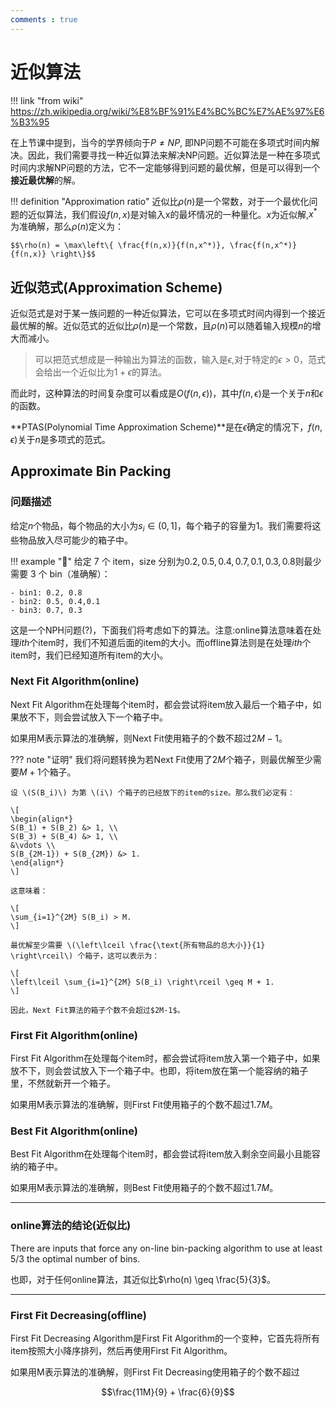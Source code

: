 ```yaml
---
comments : true
---
```


<link rel="stylesheet" type="text/css" href="../../../css/styles.css">

# 近似算法

!!! link "from wiki"
    https://zh.wikipedia.org/wiki/%E8%BF%91%E4%BC%BC%E7%AE%97%E6%B3%95

在上节课中提到，当今的学界倾向于$P \neq NP$, 即NP问题不可能在多项式时间内解决。因此，我们需要寻找一种近似算法来解决NP问题。近似算法是一种在多项式时间内求解NP问题的方法，它不一定能够得到问题的最优解，但是可以得到一个**接近最优解**的解。

!!! definition "Approximation ratio"
    近似比$\rho(n)$是一个常数，对于一个最优化问题的近似算法，我们假设$f(n,x)$是对输入x的最坏情况的一种量化。$x$为近似解,$x^*$为准确解，那么$\rho(n)$定义为：

    $$\rho(n) = \max\left\{ \frac{f(n,x)}{f(n,x^*)}, \frac{f(n,x^*)}{f(n,x)} \right\}$$

## 近似范式(Approximation Scheme)

近似范式是对于某一族问题的一种近似算法，它可以在多项式时间内得到一个接近最优解的解。近似范式的近似比$\rho(n)$是一个常数，且$\rho(n)$可以随着输入规模$n$的增大而减小。

> 可以把范式想成是一种输出为算法的函数，输入是$\epsilon$,对于特定的$\epsilon > 0$，范式会给出一个近似比为$1+\epsilon$的算法。

而此时，这种算法的时间复杂度可以看成是$O(f(n,\epsilon))$，其中$f(n,\epsilon)$是一个关于$n$和$\epsilon$的函数。

**PTAS(Polynomial Time Approximation Scheme)**是在$\epsilon$确定的情况下，$f(n,\epsilon)$关于$n$是多项式的范式。

## Approximate Bin Packing

### 问题描述

给定$n$个物品，每个物品的大小为$s_i \in (0,1]$，每个箱子的容量为1。我们需要将这些物品放入尽可能少的箱子中。


!!! example "🌰"
    给定 7 个 item，size 分别为$0.2,0.5,0.4,0.7,0.1,0.3,0.8$则最少需要 3 个 bin（准确解）：

    - bin1: 0.2, 0.8
    - bin2: 0.5, 0.4,0.1
    - bin3: 0.7, 0.3

这是一个NPH问题(?)，下面我们将考虑如下的算法。注意:online算法意味着在处理$ith$个item时，我们不知道后面的item的大小。而offline算法则是在处理$ith$个item时，我们已经知道所有item的大小。

### Next Fit Algorithm(online)

Next Fit Algorithm在处理每个item时，都会尝试将item放入最后一个箱子中，如果放不下，则会尝试放入下一个箱子中。

如果用M表示算法的准确解，则Next Fit使用箱子的个数不超过$2M-1$。

??? note "证明"
    我们将问题转换为若Next Fit使用了$2M$个箱子，则最优解至少需要$M+1$个箱子。


    设 \(S(B_i)\) 为第 \(i\) 个箱子的已经放下的item的size。那么我们必定有：

    \[
    \begin{align*}
    S(B_1) + S(B_2) &> 1, \\
    S(B_3) + S(B_4) &> 1, \\
    &\vdots \\
    S(B_{2M-1}) + S(B_{2M}) &> 1.
    \end{align*}
    \]

    这意味着：

    \[
    \sum_{i=1}^{2M} S(B_i) > M.
    \]

    最优解至少需要 \(\left\lceil \frac{\text{所有物品的总大小}}{1} \right\rceil\) 个箱子，这可以表示为：

    \[
    \left\lceil \sum_{i=1}^{2M} S(B_i) \right\rceil \geq M + 1.
    \]

    因此，Next Fit算法的箱子个数不会超过$2M-1$。

### First Fit Algorithm(online)

First Fit Algorithm在处理每个item时，都会尝试将item放入第一个箱子中，如果放不下，则会尝试放入下一个箱子中。也即，将item放在第一个能容纳的箱子里，不然就新开一个箱子。

如果用M表示算法的准确解，则First Fit使用箱子的个数不超过$1.7M$。


### Best Fit Algorithm(online)

Best Fit Algorithm在处理每个item时，都会尝试将item放入剩余空间最小且能容纳的箱子中。

如果用M表示算法的准确解，则Best Fit使用箱子的个数不超过$1.7M$。

---

### online算法的结论(近似比)

There are inputs that force any on-line bin-packing algorithm to use at least 5/3 the optimal number of bins.

也即，对于任何online算法，其近似比$\rho(n) \geq \frac{5}{3}$。

---

### First Fit Decreasing(offline) 

First Fit Decreasing Algorithm是First Fit Algorithm的一个变种，它首先将所有item按照大小降序排列，然后再使用First Fit Algorithm。

如果用M表示算法的准确解，则First Fit Decreasing使用箱子的个数不超过

$$\frac{11M}{9} + \frac{6}{9}$$